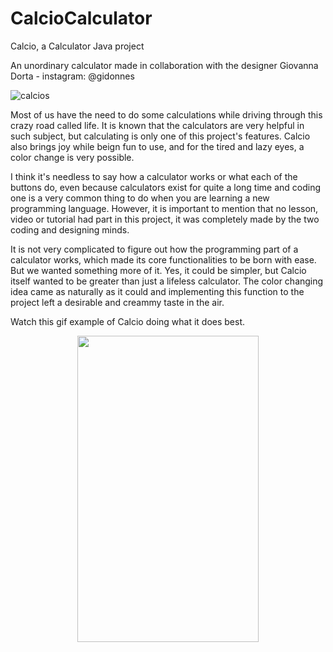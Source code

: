 # CalcioCalculator
Calcio, a Calculator Java project

   An unordinary calculator made in collaboration with the designer Giovanna Dorta - instagram: @gidonnes
  
![calcios](https://user-images.githubusercontent.com/96660042/213880441-4d192d54-0d51-4d5d-a9d7-ebeb55e83a06.png)

  Most of us have the need to do some calculations while driving through this crazy road called life. It is known that the calculators are very helpful in such subject, but calculating is only one of this project's features. Calcio also brings joy while beign fun to use, and for the tired and lazy eyes, a color change is very possible.

I think it's needless to say how a calculator works or what each of the buttons do, even because calculators exist for quite a long time and coding one is a very common thing to do when you are learning a new programming language. However, it is important to mention that no lesson, video or tutorial had part in this project, it was completely made by the two coding and designing minds.

  It is not very complicated to figure out how the programming part of a calculator works, which made its core functionalities to be born with ease. But we wanted something more of it. Yes, it could be simpler, but Calcio itself wanted to be greater than just a lifeless calculator. The color changing idea came as naturally as it could and implementing this function to the project left a desirable and creammy taste in the air.
  


  Watch this gif example of Calcio doing what it does best.
  <p align="center">
  <img width="290" height="490" src=https://user-images.githubusercontent.com/96660042/213895453-86729468-8835-41c6-a671-0f6c99381c85.gif>
  </p>


<!--- download link: https://drive.google.com/file/d/1vXGDl0Z2xVVlDsO_LXJoqdVBpSKBHdja/view?usp=sharing ---!>
